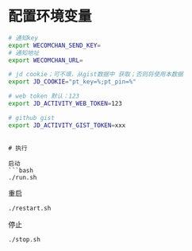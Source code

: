 # 配置环境变量

```bash
# 通知key
export WECOMCHAN_SEND_KEY=
# 通知地址
export WECOMCHAN_URL=

# jd cookie；可不填，从gist数据中 获取；否则将使用本数据
export JD_COOKIE="pt_key=%;pt_pin=%"

# web token 默认：123
export JD_ACTIVITY_WEB_TOKEN=123

# github gist
export JD_ACTIVITY_GIST_TOKEN=xxx
```

```

# 执行

启动
```bash
./run.sh
```

重启
```bash
./restart.sh
```

停止
```bash
./stop.sh
```